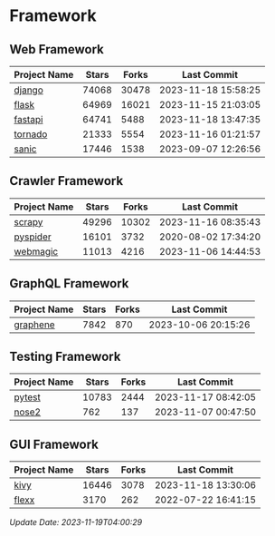 # Framework

## Web Framework
| Project Name | Stars | Forks | Last Commit |
| ------------ | ----- | ----- | ----------- |
| [django](https://github.com/django/django) | 74068 | 30478 | 2023-11-18 15:58:25 |
| [flask](https://github.com/pallets/flask) | 64969 | 16021 | 2023-11-15 21:03:05 |
| [fastapi](https://github.com/tiangolo/fastapi) | 64741 | 5488 | 2023-11-18 13:47:35 |
| [tornado](https://github.com/tornadoweb/tornado) | 21333 | 5554 | 2023-11-16 01:21:57 |
| [sanic](https://github.com/sanic-org/sanic) | 17446 | 1538 | 2023-09-07 12:26:56 |

## Crawler Framework
| Project Name | Stars | Forks | Last Commit |
| ------------ | ----- | ----- | ----------- |
| [scrapy](https://github.com/scrapy/scrapy) | 49296 | 10302 | 2023-11-16 08:35:43 |
| [pyspider](https://github.com/binux/pyspider) | 16101 | 3732 | 2020-08-02 17:34:20 |
| [webmagic](https://github.com/code4craft/webmagic) | 11013 | 4216 | 2023-11-06 14:44:53 |

## GraphQL Framework
| Project Name | Stars | Forks | Last Commit |
| ------------ | ----- | ----- | ----------- |
| [graphene](https://github.com/graphql-python/graphene) | 7842 | 870 | 2023-10-06 20:15:26 |

## Testing Framework
| Project Name | Stars | Forks | Last Commit |
| ------------ | ----- | ----- | ----------- |
| [pytest](https://github.com/pytest-dev/pytest) | 10783 | 2444 | 2023-11-17 08:42:05 |
| [nose2](https://github.com/nose-devs/nose2) | 762 | 137 | 2023-11-07 00:47:50 |

## GUI Framework
| Project Name | Stars | Forks | Last Commit |
| ------------ | ----- | ----- | ----------- |
| [kivy](https://github.com/kivy/kivy) | 16446 | 3078 | 2023-11-18 13:30:06 |
| [flexx](https://github.com/flexxui/flexx) | 3170 | 262 | 2022-07-22 16:41:15 |

*Update Date: 2023-11-19T04:00:29*
